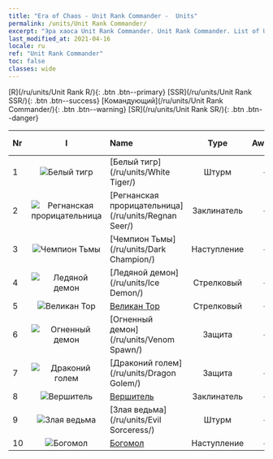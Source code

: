 ```yaml
---
title: "Era of Chaos - Unit Rank Commander -  Units"
permalink: /units/Unit Rank Commander/
excerpt: "Эра хаоса Unit Rank Commander. Unit Rank Commander. List of Unit Rank in Era of Chaos"
last_modified_at: 2021-04-16
locale: ru
ref: "Unit Rank Commander"
toc: false
classes: wide
---
```

 [R](/ru/units/Unit Rank R/){: .btn .btn--primary} [SSR](/ru/units/Unit Rank SSR/){: .btn .btn--success} [Командующий](/ru/units/Unit Rank Commander/){: .btn .btn--warning} [SR](/ru/units/Unit Rank SR/){: .btn .btn--danger} 

  | Nr | I |         Name        |   Type   | Awake |    Rank   |   Members     |  Stars  | Exclusive | Attack  |     HP    |  Awaken Name  |
  |:---|:-:|:--------------------|:--------:|:-----:|:---------:|:-------------:|:-------:|:---------:|:-------:|:---------:|:--------------|
  | 1 | ![Белый тигр](/images/u/ti_baihu.jpg) | [Белый тигр](/ru/units/White Tiger/) | Штурм | - | Командующий | x1 | <i class="fas fa-star"/><i class="fas fa-star"/><i class="fas fa-star"/> | - | 1078.2 | 6138 |   -   |
  | 2 | ![Регнанская прорицательница](/images/u/ti_haihou.jpg) | [Регнанская прорицательница](/ru/units/Regnan Seer/) | Заклинатель | - | Командующий | x1 | <i class="fas fa-star"/><i class="fas fa-star"/><i class="fas fa-star"/> | - | 1006.9 | 5091 |  Элементаль Приливов  |
  | 3 | ![Чемпион Тьмы](/images/u/ti_sishen.jpg) | [Чемпион Тьмы](/ru/units/Dark Champion/) | Наступление | - | Командующий | x1 | <i class="fas fa-star"/><i class="fas fa-star"/><i class="fas fa-star"/> | - | 1029.5 | 9504 |   -   |
  | 4 | ![Ледяной демон](/images/u/ti_bingmo.jpg) | [Ледяной демон](/ru/units/Ice Demon/) | Стрелковый | - | Командующий | x1 | <i class="fas fa-star"/><i class="fas fa-star"/><i class="fas fa-star"/> | - | 565.7 | 5996 |   -   |
  | 5 | ![Великан Тор](/images/u/ti_suoerjuren.jpg) | [Великан Тор](/ru/units/Troll/) | Стрелковый | - | Командующий | x1 | <i class="fas fa-star"/><i class="fas fa-star"/><i class="fas fa-star"/> | - | 1018.3 | 9051 |   -   |
  | 6 | ![Огненный демон](/images/u/ti_yanmo.jpg) | [Огненный демон](/ru/units/Venom Spawn/) | Защита | - | Командующий | x1 | <i class="fas fa-star"/><i class="fas fa-star"/><i class="fas fa-star"/> | - | 375.0 | 13350 |   -   |
  | 7 | ![Драконий голем](/images/u/ti_kuileilong.jpg) | [Драконий голем](/ru/units/Dragon Golem/) | Защита | - | Командующий | x1 | <i class="fas fa-star"/><i class="fas fa-star"/><i class="fas fa-star"/> | - | 396.0 | 9616 |   -   |
  | 8 | ![Вершитель](/images/u/ti_shenpanguan.jpg) | [Вершитель](/ru/units/Judicator/) | Заклинатель | - | Командующий | x1 | <i class="fas fa-star"/><i class="fas fa-star"/><i class="fas fa-star"/> | - | 565.7 | 6109 |   -   |
  | 9 | ![Злая ведьма](/images/u/ti_xiemonv.jpg) | [Злая ведьма](/ru/units/Evil Sorceress/) | Штурм | - | Командующий | x1 | <i class="fas fa-star"/><i class="fas fa-star"/><i class="fas fa-star"/> | - | 550.0 | 6000 |   -   |
  | 10 | ![Богомол](/images/u/ti_tanglang.jpg) | [Богомол](/ru/units/Mantis/) | Наступление | - | Командующий | x1 | <i class="fas fa-star"/><i class="fas fa-star"/><i class="fas fa-star"/> | - | 1140.4 | 6336 |   -   |

